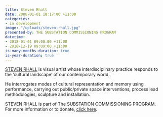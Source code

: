 ```yaml
---
title: Steven Rhall
date: 2008-01-01 18:17:00 +11:00
categories:
- in development
image: "/uploads/steven-rhall.jpg"
presented-by: THE SUBSTATION COMMISSIONING PROGRAM
datetime:
- 2018-01-01 09:00:00 +11:00
- 2018-12-19 09:00:00 +11:00
is-many-months-duration: true
is-year-duration: true
---
```


[STEVEN RHALL](http://www.stevenrhall.com/) is visual artist whose interdisciplinary practice responds to the ‘cultural landscape’ of our contemporary world. 

He interrogates modes of cultural representation and memory using performance, carrying out public/private space interventions, process lead methodologies, sculpture and installation.

STEVEN RHALL is part of The SUBSTATION COMMISSIONING PROGRAM. <br>
For more information or to donate, [click here](https://thesubstation.org.au/donate/).